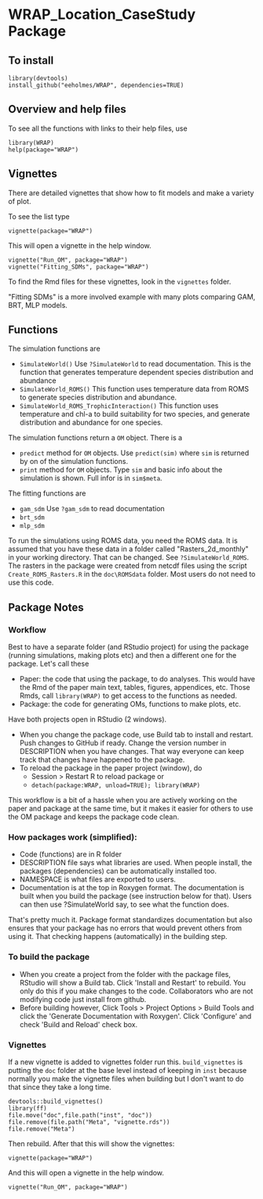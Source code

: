 # WRAP_Location_CaseStudy Package

## To install
```
library(devtools)
install_github("eeholmes/WRAP", dependencies=TRUE)
```

## Overview and help files

To see all the functions with links to their help files, use

```
library(WRAP)
help(package="WRAP")
```

## Vignettes

There are detailed vignettes that show how to fit models and make a variety of plot.

To see the list type
```
vignette(package="WRAP")
```

This will open a vignette in the help window.

```
vignette("Run_OM", package="WRAP")
vignette("Fitting_SDMs", package="WRAP")
```

To find the Rmd files for these vignettes, look in the `vignettes` folder.

"Fitting SDMs" is a more involved example with many plots comparing GAM, BRT, MLP models. 

## Functions

The simulation functions are

* `SimulateWorld()` Use `?SimulateWorld` to read documentation. This is the function that generates temperature dependent species distribution and abundance
* `SimulateWorld_ROMS()`  This function uses temperature data from ROMS to generate species distribution and abundance.
* `SimulateWorld_ROMS_TrophicInteraction()` This function uses temperature and chl-a to build suitability for two species, and generate distribution and abundance for one species. 

The simulation functions return a `OM` object. There is a

* `predict` method for `OM` objects. Use `predict(sim)` where `sim` is returned by on of the simulation functions.
* `print` method for `OM` objects. Type `sim` and basic info about the simulation is shown. Full infor is in `sim$meta`.

The fitting functions are

* `gam_sdm` Use `?gam_sdm` to read documentation
* `brt_sdm`
* `mlp_sdm`


To run the simulations using ROMS data, you need the ROMS data. It is assumed that you have these data in a folder called "Rasters_2d_monthly" in your working directory. That can be changed. See `?SimulateWorld_ROMS`.  The rasters in the package were created from netcdf files using the script `Create_ROMS_Rasters.R` in the `doc\ROMSdata` folder. Most users do not need to use this code. 

## Package Notes

### Workflow

Best to have a separate folder (and RStudio project) for using the package (running simulations, making plots etc) and then a different one for the package. Let's call these
* Paper: the code that using the package, to do analyses. This would have the Rmd of the paper main text, tables, figures, appendices, etc. Those Rmds, call `library(WRAP)` to get access to the functions as needed.
* Package: the code for generating OMs, functions to make plots, etc.

Have both projects open in RStudio (2 windows).

* When you change the package code, use Build tab to install and restart. Push changes to GitHub if ready. Change the version number in DESCRIPTION when you have changes. That way everyone can keep track that changes have happened to the package.
* To reload the package in the paper project (window), do 
  * Session > Restart R to reload package or
  * `detach(package:WRAP, unload=TRUE); library(WRAP)`
  
This workflow is a bit of a hassle when you are actively working on the paper and package at the same time, but it makes it easier for others to use the OM package and keeps the package code clean.

### How packages work (simplified):

* Code (functions) are in R folder
* DESCRIPTION file says what libraries are used. When people install, the packages (dependencies) can be automatically installed too.
* NAMESPACE is what files are exported to users.
* Documentation is at the top in Roxygen format. The documentation is built when you build the package (see instruction below for that). Users can then use ?SimulateWorld say, to see what the function does.

That's pretty much it.  Package format standardizes documentation but also ensures that your package has no errors that would prevent others from using it. That checking happens (automatically) in the building step.

### To build the package

* When you create a project from the folder with the package files, RStudio will show a Build tab. Click 'Install and Restart' to rebuild. You only do this if you make changes to the code. Collaborators who are not modifying code just install from github.
* Before building however, Click Tools > Project Options > Build Tools and click the 'Generate Documentation with Roxygen'. Click 'Configure' and check 'Build and Reload' check box.

### Vignettes

If a new vignette is added to vignettes folder run this. `build_vignettes` is putting the `doc` folder at the base level instead of keeping in `inst` because normally you make the vignette files when building but I don't want to do that since they take a long time.

```
devtools::build_vignettes()
library(ff)
file.move("doc",file.path("inst", "doc"))
file.remove(file.path("Meta", "vignette.rds"))
file.remove("Meta")
```

Then rebuild.  After that this will show the vignettes:

```
vignette(package="WRAP")
```

And this will open a vignette in the help window.

```
vignette("Run_OM", package="WRAP")
```

